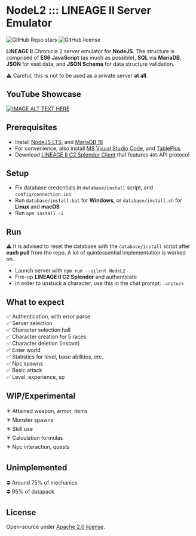 # NodeL2 ::: LINEAGE II Server Emulator

![GitHub Repo stars](https://img.shields.io/github/stars/dkoluris/nodel2?color=success) ![GitHub license](https://img.shields.io/github/license/dkoluris/nodel2?color=informational)

**LINEAGE II** Chronicle 2 server emulator for **NodeJS**. The structure is comprised of **ES6 JavaScript** (as much as possible), **SQL** via **MariaDB**, **JSON** for vast data, and **JSON Schema** for data structure validation.

⚠️ Careful, this is not to be used as a private server **at all**.

## YouTube Showcase
[![IMAGE ALT TEXT HERE](https://img.youtube.com/vi/R7-62GR-w-E/0.jpg)](https://www.youtube.com/watch?v=R7-62GR-w-E)

## Prerequisites
* Install [NodeJS LTS](https://nodejs.org/en/download), and [MariaDB 16](https://mariadb.org/download/?t=mariadb&p=mariadb&r=10.6.12)
* For convenience, also install [MS Visual Studio Code](https://code.visualstudio.com/download), and [TablePlus](https://tableplus.com/download)
* Download [LINEAGE II C2 Splendor Client](https://drive.google.com/drive/folders/1kdVS2ymqmK3vzufEt5hUnij6pWS8BcZb?usp=sharing) that features `485` API protocol

## Setup
* Fix database credentials in `database/install` script, and `config/connection.ini`
* Run `database/install.bat` for **Windows**, or `database/install.sh` for **Linux** and **macOS**
* Run `npm install -i`

## Run
⚠️ It is advised to reset the database with the `database/install` script after **each pull** from the repo. A lot of quintessential implementation is worked on.
* Launch server with `npm run --silent NodeL2`
* Fire-up **LINEAGE II C2 Splendor** and authenticate
* In order to unstuck a character, use this in the chat prompt: `.unstuck`

## What to expect
✅ Authentication, with error parse\
✅ Server selection\
✅ Character selection hall\
✅ Character creation for 5 races\
✅ Character deletion (instant)\
✅ Enter world\
✅ Statistics for level, base abilities, etc.\
✅ Npc spawns\
✅ Basic attack\
✅ Level, experience, sp

## WIP/Experimental
✴️ Attained weapon, armor, items\
✴️ Monster spawns\
✴️ Skill use\
✴️ Calculation formulas\
✴️ Npc interaction, quests

## Unimplemented
⛔️ Around 75% of mechanics\
⛔️ 95% of datapack

## License
Open-source under [Apache 2.0 license](https://www.apache.org/licenses/LICENSE-2.0).
